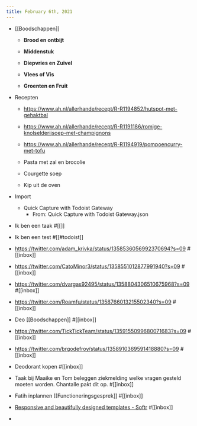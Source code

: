 ```yaml
---
title: February 6th, 2021
---
```


- [[Boodschappen]]
	 - **Brood en ontbijt**

	 - **Middenstuk**

	 - **Diepvries en Zuivel**

	 - **Vlees of Vis** 

	 - **Groenten en Fruit**

- Recepten
	 - https://www.ah.nl/allerhande/recept/R-R1194852/hutspot-met-gehaktbal

	 - https://www.ah.nl/allerhande/recept/R-R1191186/romige-knolselderijsoep-met-champignons

	 - https://www.ah.nl/allerhande/recept/R-R1194919/pompoencurry-met-tofu

	 - Pasta met zal en brocolie

	 - Courgette soep

	 - Kip uit de oven

- Import
	 - Quick Capture with Todoist Gateway
		 - From: Quick Capture with Todoist Gateway.json

- Ik ben een taak #[[<Replace with preferred Roam Research tag>]]

- Ik ben een test #[[#todoist]]

- https://twitter.com/adam_krivka/status/1358536056992370694?s=09 #[[inbox]]

- https://twitter.com/CatoMinor3/status/1358551012877991940?s=09 #[[inbox]]

- https://twitter.com/dvargas92495/status/1358804306510675968?s=09 #[[inbox]]

- https://twitter.com/Roamfu/status/1358766013215502340?s=09 #[[inbox]]

- Deo [[Boodschappen]] #[[inbox]]

- https://twitter.com/TickTickTeam/status/1359155099680071683?s=09 #[[inbox]]

- https://twitter.com/brgodefroy/status/1358910369591418880?s=09 #[[inbox]]

- Deodorant kopen #[[inbox]]

- Taak bij Maaike en Tom beleggen ziekmelding welke vragen gesteld moeten worden. Chantalle pakt dit op. #[[inbox]]

- Fatih inplannen [[Functioneringsgesprek]] #[[inbox]]

- [Responsive and beautifully designed templates - Softr](https://www.softr.io/templates) #[[inbox]]

- 
